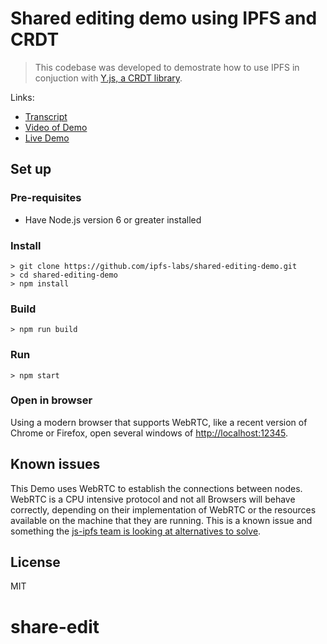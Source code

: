 # Shared editing demo using IPFS and CRDT

> This codebase was developed to demostrate how to use IPFS in conjuction with [Y.js, a CRDT library](http://y-js.org/).

Links:

- [Transcript](SCRIPT.md)
- [Video of Demo](https://www.youtube.com/watch?v=-kdx8rJd8rQ)
- [Live Demo](https://ipfs.io/ipfs/QmUS49q6Hr6r61aciF3wPJd1xivstjFnyUWbUnrYom8dHE/)

## Set up

### Pre-requisites

-  Have Node.js version 6 or greater installed

### Install

```
> git clone https://github.com/ipfs-labs/shared-editing-demo.git
> cd shared-editing-demo
> npm install
```

### Build

```
> npm run build
```

### Run

```
> npm start
```

### Open in browser

Using a modern browser that supports WebRTC, like a recent version of Chrome or Firefox, open several windows of [http://localhost:12345](http://localhost:12345).

## Known issues

This Demo uses WebRTC to establish the connections between nodes. WebRTC is a CPU intensive protocol and not all Browsers will behave correctly, depending on their implementation of WebRTC or the resources available on the machine that they are running. This is a known issue and something the [js-ipfs team is looking at alternatives to solve](https://github.com/ipfs/js-ipfs/issues/962).

## License

MIT
# share-edit
